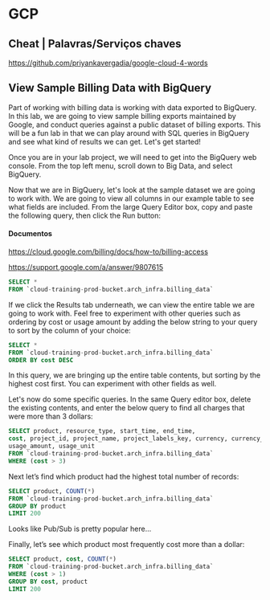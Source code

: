 # GCP 
## Cheat  | Palavras/Serviços chaves
https://github.com/priyankavergadia/google-cloud-4-words

## View Sample Billing Data with BigQuery
Part of working with billing data is working with data exported to BigQuery. In this lab, we are going to view sample billing exports maintained by Google, and conduct queries against a public dataset of billing exports. This will be a fun lab in that we can play around with SQL queries in BigQuery and see what kind of results we can get. Let's get started!

Once you are in your lab project, we will need to get into the BigQuery web console. From the top left menu, scroll down to Big Data, and select BigQuery.

Now that we are in BigQuery, let's look at the sample dataset we are going to work with. We are going to view all columns in our example table to see what fields are included. From the large Query Editor box, copy and paste the following query, then click the Run button:

#### Documentos
https://cloud.google.com/billing/docs/how-to/billing-access

https://support.google.com/a/answer/9807615

```sql
SELECT *  
FROM `cloud-training-prod-bucket.arch_infra.billing_data`

```
If we click the Results tab underneath, we can view the entire table we are going to work with. Feel free to experiment with other queries such as ordering by cost or usage amount by adding the below string to your query to sort by the column of your choice:
```sql
SELECT *  
FROM `cloud-training-prod-bucket.arch_infra.billing_data`
ORDER BY cost DESC

```
In this query, we are bringing up the entire table contents, but sorting by the highest cost first. You can experiment with other fields as well.

Let's now do some specific queries. In the same Query editor box, delete the existing contents, and enter the below query to find all charges that were more than 3 dollars:
```sql
SELECT product, resource_type, start_time, end_time,  
cost, project_id, project_name, project_labels_key, currency, currency_conversion_rate,
usage_amount, usage_unit
FROM `cloud-training-prod-bucket.arch_infra.billing_data`
WHERE (cost > 3)

```
Next let’s find which product had the highest total number of records:


```sql
SELECT product, COUNT(*)
FROM `cloud-training-prod-bucket.arch_infra.billing_data`
GROUP BY product
LIMIT 200

```
Looks like Pub/Sub is pretty popular here...

Finally, let’s see which product most frequently cost more than a dollar:

```sql
SELECT product, cost, COUNT(*)
FROM `cloud-training-prod-bucket.arch_infra.billing_data`
WHERE (cost > 1)
GROUP BY cost, product
LIMIT 200

```

```sql


```

```sql


```
